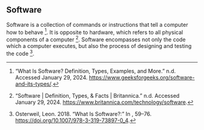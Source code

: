 ## Software
Software is a collection of commands or instructions that tell a computer how to behave [^software3]. It is opposite to hardware, which refers to all physical components of a computer [^software1].  Software encompasses not only the code which a computer executes, but also the process of designing and testing the code [^software2].


[^software2]: Osterweil, Leon. 2018. “What Is Software?:” In , 59–76. https://doi.org/10.1007/978-3-319-73897-0_4.

[^software1]: “Software | Definition, Types, & Facts | Britannica.” n.d. Accessed January 29, 2024. https://www.britannica.com/technology/software.

[^software3]: “What Is Software? Definition, Types, Examples, and More.” n.d. Accessed January 29, 2024. https://www.geeksforgeeks.org/software-and-its-types/.
